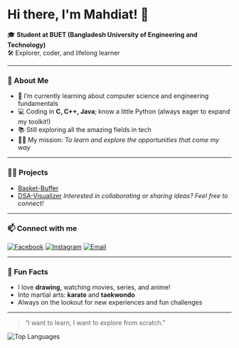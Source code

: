 # Hi there, I'm Mahdiat! 👋

🎓 **Student at BUET (Bangladesh University of Engineering and Technology)**  
🛠️ Explorer, coder, and lifelong learner

---

### 🚀 About Me

- 🌱 I’m currently learning about computer science and engineering fundamentals  
- 💻 Coding in **C, C++, Java**; know a little Python (always eager to expand my toolkit!)
- 📚 Still exploring all the amazing fields in tech  
- 🕵️‍♂️ My mission: *To learn and explore the opportunities that come my way*

---

### 🧑‍💻 Projects

- [Basket-Buffer](https://github.com/mahdiat-t/Basket-Buffer)
- [DSA-Visualizer](https://github.com/mahdiat-t/DSA-Visualizer)
*Interested in collaborating or sharing ideas? Feel free to connect!*

---

### 📫 Connect with me

[![Facebook](https://img.shields.io/badge/Facebook-1877F2?style=flat&logo=facebook&logoColor=white)](https://www.facebook.com/mahdiat.tt/)
[![Instagram](https://img.shields.io/badge/Instagram-E4405F?style=flat&logo=instagram&logoColor=white)](https://www.instagram.com/mahdiat.t/)
[![Email](https://img.shields.io/badge/Email-D14836?style=flat&logo=gmail&logoColor=white)](mailto:mahdiattarannum@gmail.com)

---

### 🎨 Fun Facts

- I love **drawing**, watching movies, series, and anime!
- Into martial arts: **karate** and **taekwondo**
- Always on the lookout for new experiences and fun challenges

---

> “I want to learn, I want to explore from scratch.”

![Top Languages](https://github-readme-stats.vercel.app/api/top-langs/?username=mahdiat-t&layout=compact&theme=radical)

<!--
**mahdiat-t/mahdiat-t** is a ✨ special ✨ repository because its README.md (this file) appears on your GitHub profile.
-->
